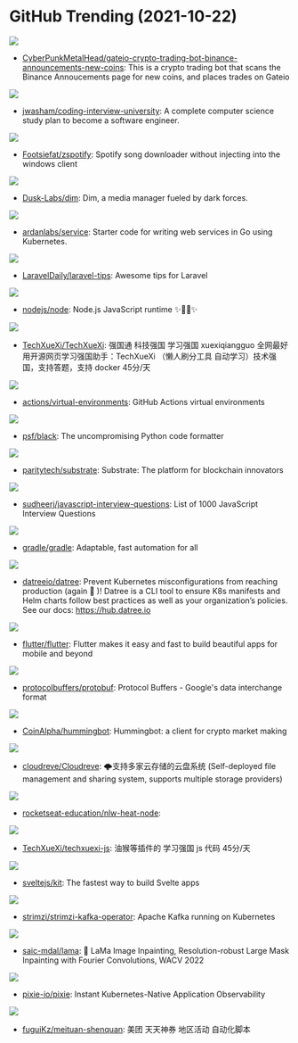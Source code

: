 # GitHub Trending (2021-10-22)

![](https://img.shields.io/badge/Python-New%2066-green?style=flat-square&logo=appveyor)
- [CyberPunkMetalHead/gateio-crypto-trading-bot-binance-announcements-new-coins](https://github.com/CyberPunkMetalHead/gateio-crypto-trading-bot-binance-announcements-new-coins): This is a crypto trading bot that scans the Binance Annoucements page for new coins, and places trades on Gateio

![](https://img.shields.io/badge/none-New%2065-green?style=flat-square&logo=appveyor)
- [jwasham/coding-interview-university](https://github.com/jwasham/coding-interview-university): A complete computer science study plan to become a software engineer.

![](https://img.shields.io/badge/Python-New%20209-green?style=flat-square&logo=appveyor)
- [Footsiefat/zspotify](https://github.com/Footsiefat/zspotify): Spotify song downloader without injecting into the windows client

![](https://img.shields.io/badge/Rust-New%20217-green?style=flat-square&logo=appveyor)
- [Dusk-Labs/dim](https://github.com/Dusk-Labs/dim): Dim, a media manager fueled by dark forces.

![](https://img.shields.io/badge/Go-New%203-green?style=flat-square&logo=appveyor)
- [ardanlabs/service](https://github.com/ardanlabs/service): Starter code for writing web services in Go using Kubernetes.

![](https://img.shields.io/badge/none-New%2083-green?style=flat-square&logo=appveyor)
- [LaravelDaily/laravel-tips](https://github.com/LaravelDaily/laravel-tips): Awesome tips for Laravel

![](https://img.shields.io/badge/JavaScript-New%2024-green?style=flat-square&logo=appveyor)
- [nodejs/node](https://github.com/nodejs/node): Node.js JavaScript runtime ✨🐢🚀✨

![](https://img.shields.io/badge/Python-New%20149-green?style=flat-square&logo=appveyor)
- [TechXueXi/TechXueXi](https://github.com/TechXueXi/TechXueXi): 强国通 科技强国 学习强国 xuexiqiangguo 全网最好用开源网页学习强国助手：TechXueXi （懒人刷分工具 自动学习）技术强国，支持答题，支持 docker 45分/天

![](https://img.shields.io/badge/PowerShell-New%2010-green?style=flat-square&logo=appveyor)
- [actions/virtual-environments](https://github.com/actions/virtual-environments): GitHub Actions virtual environments

![](https://img.shields.io/badge/Python-New%20195-green?style=flat-square&logo=appveyor)
- [psf/black](https://github.com/psf/black): The uncompromising Python code formatter

![](https://img.shields.io/badge/Rust-New%2022-green?style=flat-square&logo=appveyor)
- [paritytech/substrate](https://github.com/paritytech/substrate): Substrate: The platform for blockchain innovators

![](https://img.shields.io/badge/JavaScript-New%20145-green?style=flat-square&logo=appveyor)
- [sudheerj/javascript-interview-questions](https://github.com/sudheerj/javascript-interview-questions): List of 1000 JavaScript Interview Questions

![](https://img.shields.io/badge/Groovy-New%205-green?style=flat-square&logo=appveyor)
- [gradle/gradle](https://github.com/gradle/gradle): Adaptable, fast automation for all

![](https://img.shields.io/badge/Go-New%20414-green?style=flat-square&logo=appveyor)
- [datreeio/datree](https://github.com/datreeio/datree): Prevent Kubernetes misconfigurations from reaching production (again 😤 )! Datree is a CLI tool to ensure K8s manifests and Helm charts follow best practices as well as your organization’s policies. See our docs: https://hub.datree.io

![](https://img.shields.io/badge/Dart-New%2057-green?style=flat-square&logo=appveyor)
- [flutter/flutter](https://github.com/flutter/flutter): Flutter makes it easy and fast to build beautiful apps for mobile and beyond

![](https://img.shields.io/badge/C%2B%2B-New%2022-green?style=flat-square&logo=appveyor)
- [protocolbuffers/protobuf](https://github.com/protocolbuffers/protobuf): Protocol Buffers - Google's data interchange format

![](https://img.shields.io/badge/Python-New%20155-green?style=flat-square&logo=appveyor)
- [CoinAlpha/hummingbot](https://github.com/CoinAlpha/hummingbot): Hummingbot: a client for crypto market making

![](https://img.shields.io/badge/Go-New%2085-green?style=flat-square&logo=appveyor)
- [cloudreve/Cloudreve](https://github.com/cloudreve/Cloudreve): 🌩支持多家云存储的云盘系统 (Self-deployed file management and sharing system, supports multiple storage providers)

![](https://img.shields.io/badge/TypeScript-New%208-green?style=flat-square&logo=appveyor)
- [rocketseat-education/nlw-heat-node](https://github.com/rocketseat-education/nlw-heat-node): 

![](https://img.shields.io/badge/JavaScript-New%2041-green?style=flat-square&logo=appveyor)
- [TechXueXi/techxuexi-js](https://github.com/TechXueXi/techxuexi-js): 油猴等插件的 学习强国 js 代码 45分/天

![](https://img.shields.io/badge/JavaScript-New%2069-green?style=flat-square&logo=appveyor)
- [sveltejs/kit](https://github.com/sveltejs/kit): The fastest way to build Svelte apps

![](https://img.shields.io/badge/Java-New%203-green?style=flat-square&logo=appveyor)
- [strimzi/strimzi-kafka-operator](https://github.com/strimzi/strimzi-kafka-operator): Apache Kafka running on Kubernetes

![](https://img.shields.io/badge/Jupyter%20Notebook-New%20149-green?style=flat-square&logo=appveyor)
- [saic-mdal/lama](https://github.com/saic-mdal/lama): 🦙 LaMa Image Inpainting, Resolution-robust Large Mask Inpainting with Fourier Convolutions, WACV 2022

![](https://img.shields.io/badge/C%2B%2B-New%2040-green?style=flat-square&logo=appveyor)
- [pixie-io/pixie](https://github.com/pixie-io/pixie): Instant Kubernetes-Native Application Observability

![](https://img.shields.io/badge/Python-New%2013-green?style=flat-square&logo=appveyor)
- [fuguiKz/meituan-shenquan](https://github.com/fuguiKz/meituan-shenquan): 美团 天天神券 地区活动 自动化脚本

